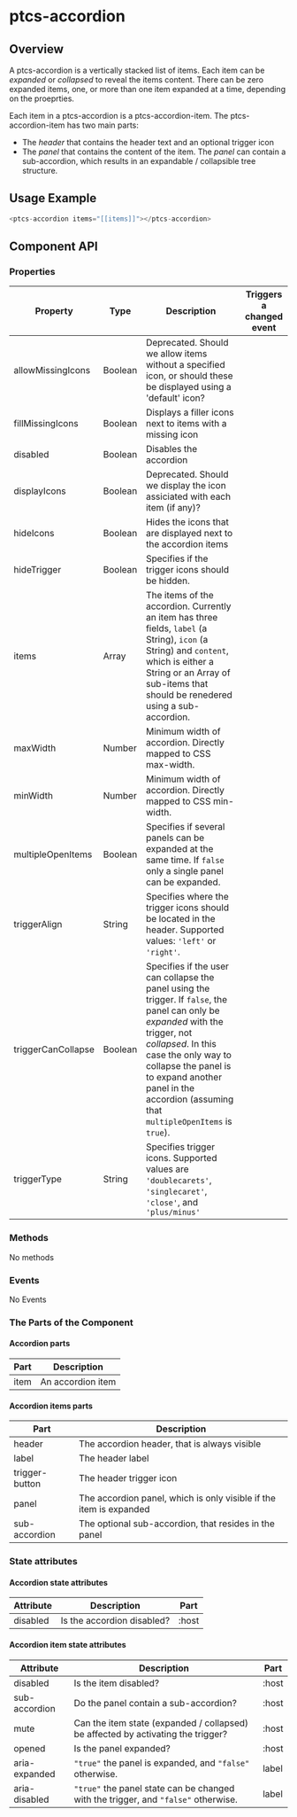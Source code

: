 # ptcs-accordion

## Overview

A ptcs-accordion is a vertically stacked list of items. Each item can be _expanded_ or _collapsed_ to reveal the items content. There can be zero expanded items, one, or more than one item expanded at a time, depending on the proeprties.

Each item in a ptcs-accordion is a ptcs-accordion-item. The ptcs-accordion-item has two main parts:

- The _header_ that contains the header text and an optional trigger icon
- The _panel_ that contains the content of the item. The _panel_ can contain a sub-accordion, which results in an expandable / collapsible tree structure.

## Usage Example

~~~js
<ptcs-accordion items="[[items]]"></ptcs-accordion>
~~~

## Component API

### Properties

| Property | Type | Description | Triggers a changed event |
|----------|------|-------------|--------------------------|
| allowMissingIcons | Boolean | Deprecated. Should we allow items without a specified icon, or should these be displayed using a 'default' icon? | |
| fillMissingIcons | Boolean | Displays a filler icons next to items with a missing icon | |
| disabled | Boolean | Disables the accordion |  |
| displayIcons | Boolean | Deprecated. Should we display the icon assiciated with each item (if any)? | |
| hideIcons | Boolean | Hides the icons that are displayed next to the accordion items | |
| hideTrigger | Boolean | Specifies if the trigger icons should be hidden. | |
| items    | Array | The items of the accordion. Currently an item has three fields, `label` (a String), `icon` (a String) and `content`, which is either a String or an Array of sub-items that should be renedered using a sub-accordion. | |
| maxWidth | Number | Minimum width of accordion. Directly mapped to CSS max-width. | |
| minWidth | Number | Minimum width of accordion. Directly mapped to CSS min-width. | |
| multipleOpenItems | Boolean | Specifies if several panels can be expanded at the same time. If `false` only a single panel can be expanded. | |
| triggerAlign | String | Specifies where the trigger icons should be located in the header. Supported values:  `'left'` or `'right'`. |  |
| triggerCanCollapse | Boolean | Specifies if the user can collapse the panel using the trigger. If `false`, the panel can only be _expanded_ with the trigger, not _collapsed_. In this case the only way to collapse the panel is to expand another panel in the accordion (assuming that `multipleOpenItems` is `true`). |
| triggerType | String | Specifies trigger icons. Supported values are `'doublecarets'`, `'singlecaret'`, `'close'`, and `'plus/minus'` | |


### Methods

No methods

### Events

No Events


### The Parts of the Component

#### Accordion parts

| Part      | Description |
|-----------|-------------|
|item       |An accordion item|




#### Accordion items parts

| Part      | Description |
|-----------|-------------|
|header     | The accordion header, that is always visible|
|label      | The header label |
|trigger-button|The header trigger icon|
|panel      | The accordion panel, which is only visible if the item is expanded |
|sub-accordion| The optional sub-accordion, that resides in the panel |

### State attributes

#### Accordion state attributes

| Attribute | Description | Part |
|-----------|-------------|------|
| disabled | Is the accordion disabled? | :host |


#### Accordion item state attributes

| Attribute | Description | Part |
|-----------|-------------|------|
| disabled | Is the item disabled? | :host |
| sub-accordion | Do the panel contain a sub-accordion? | :host |
| mute | Can the item state (expanded / collapsed) be affected by activating the trigger?| :host |
| opened | Is the panel expanded? | :host |
| aria-expanded | `"true"` the panel is expanded, and `"false"` otherwise. | label |
| aria-disabled | `"true"` the panel state can be changed with the trigger, and `"false"` otherwise. | label |



